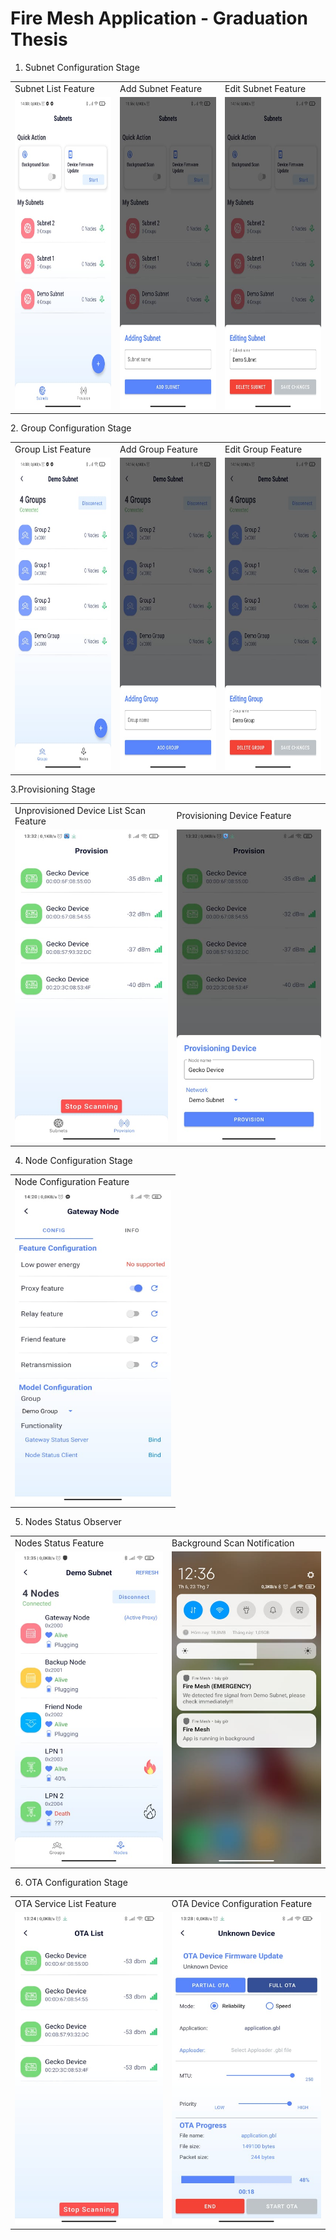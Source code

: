 # Fire Mesh Application - Graduation Thesis
1. Subnet Configuration Stage
<p float="left">
  
<table>
  <tr>
      <td>Subnet List Feature</td>
    <td>Add Subnet Feature</td>
     <td>Edit Subnet Feature</td>

  </tr>
  <tr>
      <td>  <img src="pictures/subnet_list.jpg" width="250" height="500"/> </td>
    <td>  <img src="pictures/add_subnet.jpg" width="250" height="500"/> </td>
    <td>  <img src="pictures/delete_subnet.jpg" width="250" height="500"/> </td>
  </tr>
 </table>
</p>
2. Group Configuration Stage
<p float="left">
  
<table>
  <tr>
      <td>Group List Feature</td>
    <td>Add Group Feature</td>
     <td>Edit Group Feature</td>

  </tr>
  <tr>
    <td>  <img src="pictures/groups.jpg" width="250" height="500"/> </td>
    <td>  <img src="pictures/add_group.jpg" width="250" height="500"/> </td>
    <td>  <img src="pictures/edit_group.jpg" width="250" height="500"/> </td>
  </tr>
 </table>
</p>

3.Provisioning Stage
<p float="left">
  
<table>
  <tr>
    <td>Unprovisioned Device List Scan Feature</td>
     <td>Provisioning Device Feature</td>

  </tr>
  <tr>
    <td>  <img src="pictures/provision_list.jpg" width="250" height="500"/> </td>
    <td>  <img src="pictures/provisioning_dialog.jpg" width="250" height="500"/> </td>
  </tr>
 </table>
</p>

4. Node Configuration Stage
<p float="left">
  
<table>
  <tr>
    <td>Node Configuration Feature</td>

  </tr>
  <tr>
    <td>  <img src="pictures/node_config.jpg" width="250" height="500"/> </td>
  </tr>
 </table>
</p>



5. Nodes Status Observer
<p float="left">
  
<table>
  <tr>
     <td>Nodes Status Feature</td>
     <td>Background Scan Notification</td>

  </tr>
  <tr>
    <td>  <img src="pictures/node_list.jpg" width="250" height="500"/> </td>
    <td>  <img src="pictures/fire_notification.jpg" width="250" height="500"/> </td>
  </tr>
 </table>
</p>


6. OTA Configuration Stage
<p float="left">
  
<table>
  <tr>
    <td>OTA Service List Feature</td>
     <td>OTA Device Configuration Feature</td>

  </tr>
  <tr>
    <td>  <img src="pictures/ota_list.jpg" width="250" height="500"/> </td>
    <td>  <img src="pictures/ota_config.jpg" width="250" height="500"/> </td>
  </tr>
 </table>
</p>



